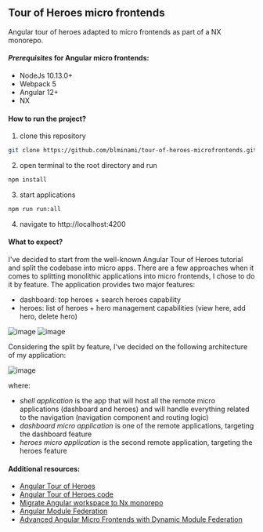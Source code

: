 ## Tour of Heroes micro frontends
Angular tour of heroes adapted to micro frontends as part of a NX monorepo.

#### *Prerequisites* for Angular micro frontends:
- NodeJs 10.13.0+
- Webpack 5
- Angular 12+
- NX

#### How to run the project?
1. clone this repository 
```bash
git clone https://github.com/blminami/tour-of-heroes-microfrontends.git
```
2. open terminal to the root directory and run 
```bash
npm install
```
3. start applications
```bash
npm run run:all
```
4. navigate to http://localhost:4200

#### What to expect?

I've decided to start from the well-known Angular Tour of Heroes tutorial and split the codebase into micro apps. There are a few approaches when it comes to splitting monolithic applications into micro frontends, I chose to do it by feature. The application provides two major features:
- dashboard:  top heroes + search heroes capability
- heroes: list of heroes + hero management capabilities (view here, add hero, delete hero)

![image](https://user-images.githubusercontent.com/20680686/217802634-5824ceb6-1cd1-410e-8ad3-395ab84d5dd7.png)
![image](https://user-images.githubusercontent.com/20680686/217802477-b1d0cf81-e166-4ce6-9288-f1c8304b4803.png)

Considering the split by feature, I've decided on the following architecture of my application:

![image](https://user-images.githubusercontent.com/20680686/217802795-18d588f7-dfcb-4a70-b524-a12a7c372475.png)

where:
- *shell application* is the app that will host all the remote micro applications (dashboard and heroes) and will handle everything related to the navigation (navigation component and routing logic)
- *dashboard micro application* is one of the remote applications, targeting the dashboard feature
- *heroes micro application* is the second remote application, targeting the heroes feature

#### Additional resources:
- [Angular Tour of Heroes](https://angular.io/tutorial/tour-of-heroes)
- [Angular Tour of Heroes code](https://angular.io/tutorial/tour-of-heroes/toh-pt0)
- [Migrate Angular workspace to Nx monorepo](https://nx.dev/recipes/adopting-nx/migration-angular#transforming-an-angular-cli-workspace-to-an-integrated-nx-monorepo)
- [Angular Module Federation](https://www.angulararchitects.io/en/aktuelles/the-microfrontend-revolution-module-federation-in-webpack-5/)
- [Advanced Angular Micro Frontends with Dynamic Module Federation](https://nx.dev/recipes/module-federation/dynamic-module-federation-with-angular)
